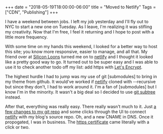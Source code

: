 +++
date = "2018-05-19T18:00:00-06:00"
title = "Moved to Netlify"
Tags = ["CDN", "Publishing"]
+++

I have a weekend between jobs. I left my job yesterday and I'll fly out to NYC
to start a new one on Tuesday. As I leave, I'm realizing it was stifling my
creativity. Now that I'm free, I feel it returning and I hope to post with a
little more frequency.

With some time on my hands this weekend, I looked for a better way to host this
site; you know more responsive, easier to manage, and all that. My friend over
at [Silicon Loons][siliconloons] turned me on to [netlify] and I thought it
looked like a pretty good way to go. It turned out to be super easy and I was
able to use it to check another todo off my list: add https with [Let's
Encrypt][letsencrypt].

The highest hurdle I had to jump was my use of git [submodules] to bring in my
theme from github. It would've worked if [netlify] cloned with --recursive but
since they don't, I had to work around it. I'm a fan of [submodules] but I know
I'm in the minority. It wasn't a big deal so I decided to use [git subtree]
instead.

After that, everything was really easy. There really wasn't much to it. Just [a
few changes to my git repo][gitchanges] and some clicks through the UI to
connect [netlify] with my blog's source repo. Oh, and a new CNAME in DNS. Once
it propogated, I was in business. The [https certificate][letsencrypt] came
literally with a click or two.

[netlify]: https://www.netlify.com/
[letsencrypt]: https://letsencrypt.org/
[siliconloons]: https://www.siliconloons.com/
[submodule]: https://git-scm.com/book/en/v2/Git-Tools-Submodules
[git subtree]: https://github.com/git/git/blob/master/contrib/subtree/git-subtree.txt
[gitchanges]: https://github.com/ecbaldwin/episodicgenius/commit/6c2570cf4594a1becd8de22755959393af61dca3
